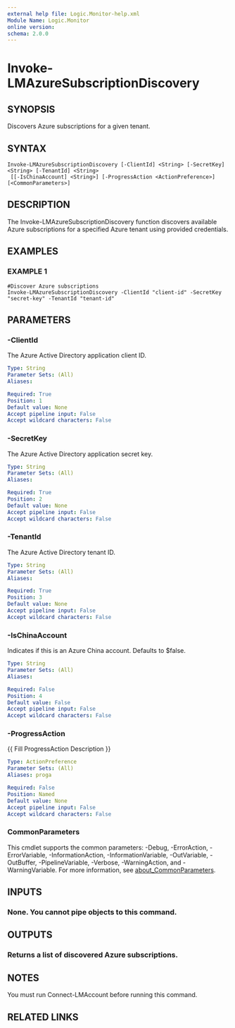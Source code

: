 ```yaml
---
external help file: Logic.Monitor-help.xml
Module Name: Logic.Monitor
online version:
schema: 2.0.0
---
```


# Invoke-LMAzureSubscriptionDiscovery

## SYNOPSIS
Discovers Azure subscriptions for a given tenant.

## SYNTAX

```
Invoke-LMAzureSubscriptionDiscovery [-ClientId] <String> [-SecretKey] <String> [-TenantId] <String>
 [[-IsChinaAccount] <String>] [-ProgressAction <ActionPreference>] [<CommonParameters>]
```

## DESCRIPTION
The Invoke-LMAzureSubscriptionDiscovery function discovers available Azure subscriptions for a specified Azure tenant using provided credentials.

## EXAMPLES

### EXAMPLE 1
```
#Discover Azure subscriptions
Invoke-LMAzureSubscriptionDiscovery -ClientId "client-id" -SecretKey "secret-key" -TenantId "tenant-id"
```

## PARAMETERS

### -ClientId
The Azure Active Directory application client ID.

```yaml
Type: String
Parameter Sets: (All)
Aliases:

Required: True
Position: 1
Default value: None
Accept pipeline input: False
Accept wildcard characters: False
```

### -SecretKey
The Azure Active Directory application secret key.

```yaml
Type: String
Parameter Sets: (All)
Aliases:

Required: True
Position: 2
Default value: None
Accept pipeline input: False
Accept wildcard characters: False
```

### -TenantId
The Azure Active Directory tenant ID.

```yaml
Type: String
Parameter Sets: (All)
Aliases:

Required: True
Position: 3
Default value: None
Accept pipeline input: False
Accept wildcard characters: False
```

### -IsChinaAccount
Indicates if this is an Azure China account.
Defaults to $false.

```yaml
Type: String
Parameter Sets: (All)
Aliases:

Required: False
Position: 4
Default value: False
Accept pipeline input: False
Accept wildcard characters: False
```

### -ProgressAction
{{ Fill ProgressAction Description }}

```yaml
Type: ActionPreference
Parameter Sets: (All)
Aliases: proga

Required: False
Position: Named
Default value: None
Accept pipeline input: False
Accept wildcard characters: False
```

### CommonParameters
This cmdlet supports the common parameters: -Debug, -ErrorAction, -ErrorVariable, -InformationAction, -InformationVariable, -OutVariable, -OutBuffer, -PipelineVariable, -Verbose, -WarningAction, and -WarningVariable. For more information, see [about_CommonParameters](http://go.microsoft.com/fwlink/?LinkID=113216).

## INPUTS

### None. You cannot pipe objects to this command.
## OUTPUTS

### Returns a list of discovered Azure subscriptions.
## NOTES
You must run Connect-LMAccount before running this command.

## RELATED LINKS
